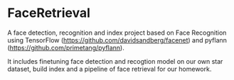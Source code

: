 # FaceRetrieval
A face detection, recognition and index project based on Face Recognition using TensorFlow (https://github.com/davidsandberg/facenet) and pyflann (https://github.com/primetang/pyflann).

It includes finetuning face detection and recogtion model on our own star dataset, build index and a pipeline of face retrieval for our homework.